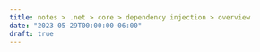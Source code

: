 ```yaml
---
title: notes > .net > core > dependency injection > overview
date: "2023-05-29T00:00:00-06:00"
draft: true
---
```

